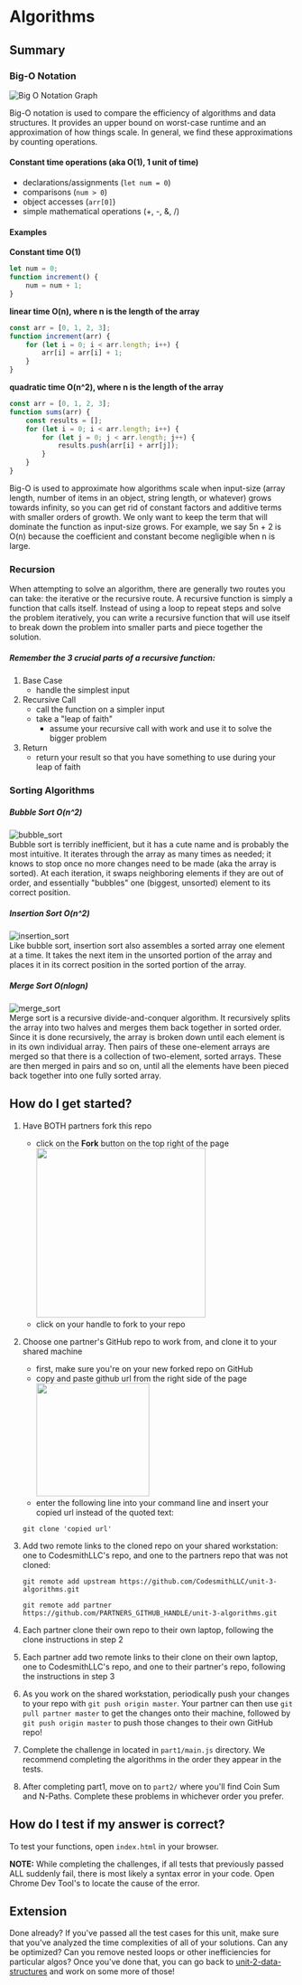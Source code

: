 # Algorithms

## Summary
### Big-O Notation
![Big O Notation Graph](./docs/assets/images/bigonotation.jpeg)


Big-O notation is used to compare the efficiency of algorithms and data structures. It provides an upper bound on worst-case runtime and an approximation of how things scale.
In general, we find these approximations by counting operations. 

#### Constant time operations (aka O(1), 1 unit of time)
- declarations/assignments (`let num = 0`) 
- comparisons (`num > 0`) 
- object accesses (`arr[0]`)
- simple mathematical operations (+, -, &amp;, /)

#### Examples
__Constant time O(1)__
```javascript
let num = 0;
function increment() {
    num = num + 1;
}
```
__linear time O(n), where n is the length of the array__
```javascript
const arr = [0, 1, 2, 3];
function increment(arr) {
    for (let i = 0; i < arr.length; i++) {
        arr[i] = arr[i] + 1;
    }
}
```
__quadratic time O(n^2), where n is the length of the array__
```javascript
const arr = [0, 1, 2, 3];
function sums(arr) {
    const results = [];
    for (let i = 0; i < arr.length; i++) {
        for (let j = 0; j < arr.length; j++) {
            results.push(arr[i] + arr[j]);
        }
    }
}
```

Big-O is used to approximate how algorithms scale when input-size (array length, number of items in
an object, string length, or whatever) grows towards infinity, so you
can get rid of constant factors and additive terms with smaller orders of
growth. We only want to keep the term that will
dominate the function as input-size grows. For example, we say 5n + 2 is O(n) because the
coefficient and constant become negligible when n is large.

### Recursion
When attempting to solve an algorithm, there are generally two routes you can take: the iterative or the
recursive route. A recursive function is simply a function that calls itself. Instead of using
a loop to repeat steps and solve the problem iteratively, you can write a recursive function that
will use itself to break down the problem into smaller parts and piece together the solution.

##### Remember the 3 crucial parts of a recursive function:
1. Base Case
    - handle the simplest input
2. Recursive Call
    - call the function on a simpler input
    - take a "leap of faith"
        - assume your recursive call with work and use it to solve the bigger problem
3. Return
    - return your result so that you have something to use during your leap of faith

### Sorting Algorithms
##### Bubble Sort O(n^2)
![bubble_sort](./docs/assets/images/bubble_sort.gif) <br>
Bubble sort is terribly inefficient, but it has a cute name and is probably the most intuitive. It
iterates through the array as many times as needed; it knows to stop once no more changes need to be
made (aka the array is sorted). At each iteration, it swaps
neighboring elements if they are out of order, and essentially "bubbles" one (biggest, unsorted)
element to its correct position.

##### Insertion Sort O(n^2)
![insertion_sort](./docs/assets/images/insertion_sort.gif) <br>
Like bubble sort, insertion sort also assembles a sorted array one element at a time. It takes the
next item in the unsorted portion of the array and places it in its correct position in the sorted portion of the array.

##### Merge Sort O(nlogn)
![merge_sort](./docs/assets/images/merge_sort.gif) <br>
Merge sort is a recursive divide-and-conquer algorithm. It recursively splits the array into two
halves and merges them back together in sorted order. Since it is done recursively, the array is
broken down until each element is in its own individual array. Then pairs of these one-element
arrays are merged so that there is a collection of two-element, sorted arrays. These are then merged
in pairs and so on, until all the elements have been pieced back together into one fully sorted
array.

## How do I get started?
1. Have BOTH partners fork this repo
    - click on the **Fork** button on the top right of the page
    <br><img src="./docs/assets/images/fork_button.jpeg" width="300px"></img>  
    - click on your handle to fork to your repo

2. Choose one partner's GitHub repo to work from, and clone it to your shared machine
    - first, make sure you're on your new forked repo on GitHub
    - copy and paste github url from the right side of the page
    <br><img src="./docs/assets/images/clone-repo-clone-url-button.png" width="200px"></img>
    - enter the following line into your command line and insert your copied url instead of the quoted text:
    ```
    git clone 'copied url'
    ```
3. Add two remote links to the cloned repo on your shared workstation: one to CodesmithLLC's repo, and one to the partners repo that was not cloned:
    ```
    git remote add upstream https://github.com/CodesmithLLC/unit-3-algorithms.git
    ```
    ```
    git remote add partner https://github.com/PARTNERS_GITHUB_HANDLE/unit-3-algorithms.git
    ```
4. Each partner clone their own repo to their own laptop, following the clone instructions in step 2
5. Each partner add two remote links to their clone on their own laptop, one to CodesmithLLC's repo, and one to their partner's repo, following the instructions in step 3
6. As you work on the shared workstation, periodically push your changes to your repo with `git push origin master`. Your partner can then use `git pull partner master` to get the changes onto their machine, followed by `git push origin master` to push those changes to their own GitHub repo!

7. Complete the challenge in located in `part1/main.js` directory. We recommend completing the algorithms in the order they appear in the tests. 

8. After completing part1, move on to `part2/` where you'll find Coin Sum and N-Paths. Complete these problems in whichever order you prefer.

## How do I test if my answer is correct?
To test your functions, open `index.html` in your browser.

**NOTE:** While completing the challenges, if all tests that previously passed ALL suddenly fail, there is most likely a syntax error in your code. Open Chrome Dev Tool's to locate the cause of the error.

## Extension

Done already? If you've passed all the test cases for this unit, make sure that you've analyzed the time complexities of all of your solutions. Can any be optimized? Can you remove nested loops or other inefficiencies for particular algos?
Once you've done that, you can go back to [unit-2-data-structures](https://github.com/CodesmithLLC/unit-2-data-structure/) and work on some more of those!
